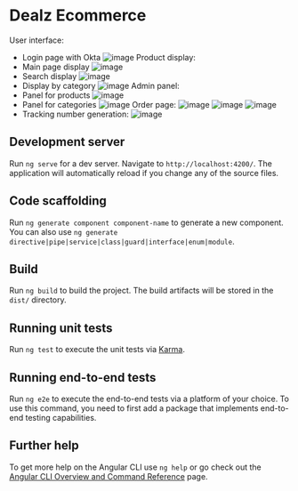 # Dealz Ecommerce 

User interface:
- Login page with Okta
![image](https://github.com/Wadoo69/DealZ-frontend/assets/135997896/f3ec07b7-ab3b-4421-bb41-f38c756617ed)
Product display:
- Main page display
![image](https://github.com/Wadoo69/DealZ-frontend/assets/135997896/72bb5dbb-42d5-4aae-972f-f5e9779acd1d)
- Search display
![image](https://github.com/Wadoo69/DealZ-frontend/assets/135997896/ad297769-2f7c-4b45-b736-d7eb30004557)
- Display by category
![image](https://github.com/Wadoo69/DealZ-frontend/assets/135997896/56ff51e6-5793-43eb-bc40-2d8645a731da)
Admin panel:
- Panel for products
![image](https://github.com/Wadoo69/DealZ-frontend/assets/135997896/07a7eea0-63ca-481a-aa53-5ce085c72509)
- Panel for categories
![image](https://github.com/Wadoo69/DealZ-frontend/assets/135997896/d686c496-638e-4a29-9e96-91bb1fe8337b)
Order page:
![image](https://github.com/Wadoo69/DealZ-frontend/assets/135997896/3e623bdc-1b0c-47e7-9b43-96f4cc0f252e)
![image](https://github.com/Wadoo69/DealZ-frontend/assets/135997896/6bfe396b-9cb0-48ff-877b-22837fd1e075)
![image](https://github.com/Wadoo69/DealZ-frontend/assets/135997896/d40856dd-68c3-4a79-8385-2615fcffd397)
- Tracking number generation:
![image](https://github.com/Wadoo69/DealZ-frontend/assets/135997896/343d93e4-bd79-49eb-b9da-66617a12d86b)










## Development server

Run `ng serve` for a dev server. Navigate to `http://localhost:4200/`. The application will automatically reload if you change any of the source files.

## Code scaffolding

Run `ng generate component component-name` to generate a new component. You can also use `ng generate directive|pipe|service|class|guard|interface|enum|module`.

## Build

Run `ng build` to build the project. The build artifacts will be stored in the `dist/` directory.

## Running unit tests

Run `ng test` to execute the unit tests via [Karma](https://karma-runner.github.io).

## Running end-to-end tests

Run `ng e2e` to execute the end-to-end tests via a platform of your choice. To use this command, you need to first add a package that implements end-to-end testing capabilities.

## Further help

To get more help on the Angular CLI use `ng help` or go check out the [Angular CLI Overview and Command Reference](https://angular.io/cli) page.
